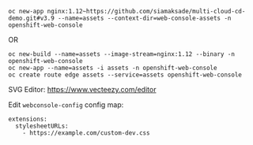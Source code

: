 

```
oc new-app nginx:1.12~https://github.com/siamaksade/multi-cloud-cd-demo.git#v3.9 --name=assets --context-dir=web-console-assets -n openshift-web-console
```

OR

```
oc new-build --name=assets --image-stream=nginx:1.12 --binary -n openshift-web-console
oc new-app --name=assets -i assets -n openshift-web-console
oc create route edge assets --service=assets openshift-web-console
```

SVG Editor: https://www.vecteezy.com/editor


Edit `webconsole-config` config map:

```
extensions:
  stylesheetURLs:
    - https://example.com/custom-dev.css
```